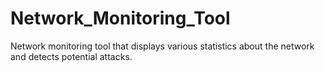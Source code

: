 # Network_Monitoring_Tool
Network monitoring tool that displays various statistics about the network and detects potential attacks.
